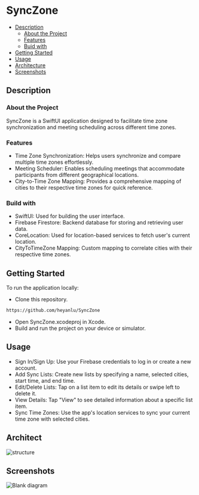 # SyncZone 

- [Description](#description)
  - [About the Project](#about-the-project)
  - [Features](#features)
  - [Buid with](#buid-with)
- [Getting Started](#getting-started)
- [Usage](#usage)
- [Architecture](#architecture)
- [Screenshots](#screenshots)


## Description

### About the Project
SyncZone is a SwiftUI application designed to facilitate time zone synchronization and meeting scheduling across different time zones.


### Features
- Time Zone Synchronization: Helps users synchronize and compare multiple time zones effortlessly.
- Meeting Scheduler: Enables scheduling meetings that accommodate participants from different geographical locations.
- City-to-Time Zone Mapping: Provides a comprehensive mapping of cities to their respective time zones for quick reference.

### Build with
- SwiftUI: Used for building the user interface.
- Firebase Firestore: Backend database for storing and retrieving user data.
- CoreLocation: Used for location-based services to fetch user's current location.
- CityToTimeZone Mapping: Custom mapping to correlate cities with their respective time zones.

## Getting Started 
To run the application locally:

- Clone this repository.
```bash
https://github.com/heyanlu/SyncZone
```
- Open SyncZone.xcodeproj in Xcode.
- Build and run the project on your device or simulator.

## Usage
- Sign In/Sign Up: Use your Firebase credentials to log in or create a new account.
- Add Sync Lists: Create new lists by specifying a name, selected cities, start time, and end time.
- Edit/Delete Lists: Tap on a list item to edit its details or swipe left to delete it.
- View Details: Tap "View" to see detailed information about a specific list item.
- Sync Time Zones: Use the app's location services to sync your current time zone with selected cities.

## Architect
![structure](https://github.com/heyanlu/SyncZone/assets/116776352/4c5fdb15-be7b-4466-a836-b0687c8777d4)

## Screenshots
![Blank diagram](https://github.com/heyanlu/SyncZone/assets/116776352/2107be7d-bfbb-464c-b960-9dcf70f36bd6)


